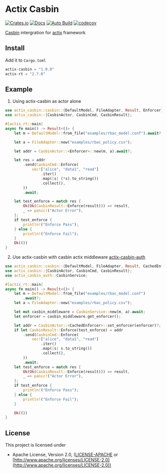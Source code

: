 # Actix Casbin

[![Crates.io](https://img.shields.io/crates/d/actix-casbin)](https://crates.io/crates/actix-casbin)
[![Docs](https://docs.rs/actix-casbin/badge.svg)](https://docs.rs/actix-casbin)
[![Auto Build](https://github.com/casbin-rs/actix-casbin/workflows/Auto%20Build/badge.svg)](https://github.com/casbin-rs/actix-casbin/actions/)
[![codecov](https://codecov.io/gh/casbin-rs/actix-casbin/branch/master/graph/badge.svg)](https://codecov.io/gh/casbin-rs/actix-casbin)

[Casbin](https://github.com/casbin/casbin-rs) intergration for [actix](https://github.com/actix/actix) framework

## Install

Add it to `Cargo.toml`

```rust
actix-casbin = "1.0.0"
actix-rt = "2.7.0"
```


## Example

1. Using actix-casbin as actor alone

```rust
use actix_casbin::casbin::{DefaultModel, FileAdapter, Result, Enforcer};
use actix_casbin::{CasbinActor, CasbinCmd, CasbinResult};

#[actix_rt::main]
async fn main() -> Result<()> {
    let m = DefaultModel::from_file("examples/rbac_model.conf").await?;

    let a = FileAdapter::new("examples/rbac_policy.csv");

    let addr = CasbinActor::<Enforcer>::new(m, a).await?;

    let res = addr
        .send(CasbinCmd::Enforce(
            vec!["alice", "data1", "read"]
                .iter()
                .map(|s| (*s).to_string())
                .collect(),
        ))
        .await;

    let test_enforce = match res {
        Ok(Ok(CasbinResult::Enforce(result))) => result,
        _ => panic!("Actor Error"),
    };
    if test_enforce {
        println!("Enforce Pass");
    } else {
        println!("Enforce Fail");
    }
    Ok(())
}
```
2. Use actix-casbin with casbin actix middleware [actix-casbin-auth](https://github.com/casbin-rs/actix-casbin-auth)
```rust
use actix_casbin::casbin::{DefaultModel, FileAdapter, Result, CachedEnforcer};
use actix_casbin::{CasbinActor, CasbinCmd, CasbinResult};
use actix_casbin_auth::CasbinService;

#[actix_rt::main]
async fn main() -> Result<()> {
    let m = DefaultModel::from_file("examples/rbac_model.conf")
        .await?;
    let a = FileAdapter::new("examples/rbac_policy.csv");

    let mut casbin_middleware = CasbinService::new(m, a).await;
    let enforcer = casbin_middleware.get_enforcer();

    let addr = CasbinActor::<CachedEnforcer>::set_enforcer(enforcer)?;
    if let CasbinResult::Enforce(test_enforce) = addr
        .send(CasbinCmd::Enforce(
            vec!["alice", "data1", "read"]
                .iter()
                .map(|s| s.to_string())
                .collect(),
        ))
        .await;
    let test_enforce = match res {
        Ok(Ok(CasbinResult::Enforce(result))) => result,
        _ => panic!("Actor Error"),
    };
    if test_enforce {
        println!("Enforce Pass");
    } else {
        println!("Enforce Fail");
    }

    Ok(())
}
```

## License

This project is licensed under

* Apache License, Version 2.0, ([LICENSE-APACHE](LICENSE-APACHE) or [http://www.apache.org/licenses/LICENSE-2.0](http://www.apache.org/licenses/LICENSE-2.0))
